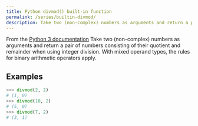 ```yaml
---
title: Python divmod() built-in function
permalink: /series/builtin-divmod/
description: Take two (non-complex) numbers as arguments and return a pair of numbers consisting of their quotient and remainder when using integer division. With mixed operand types, the rules for binary arithmetic operators apply.
---
```



<base-disclaimer>
  <base-disclaimer-title>
    From the <a target="_blank" href="https://docs.python.org/3/library/functions.html#divmod">Python 3 documentation</a>
  </base-disclaimer-title>
  <base-disclaimer-content>
   Take two (non-complex) numbers as arguments and return a pair of numbers consisting of their quotient and remainder when using integer division. With mixed operand types, the rules for binary arithmetic operators apply.
  </base-disclaimer-content>
</base-disclaimer>

## Examples

```python
>>> divmod(2, 2)
# (1, 0)
>>> divmod(10, 2)
# (5, 0)
>>> divmod(7, 2)
# (3, 1)
```

<!-- remove this tag to start editing this page -->
<empty-section />
<!-- remove this tag to start editing this page -->
